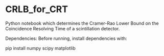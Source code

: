 # CRLB_for_CRT
Python notebook which determines the Cramer-Rao Lower Bound on the Coincidence Resolving Time of a scintillation detector.

Dependencies:
Before running, install dependencies with:

pip install numpy scipy matplotlib
